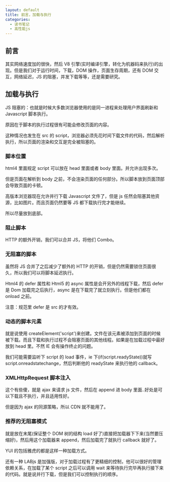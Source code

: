 ```yaml
---
layout: default
title: 前言，加载与执行
categories:
  - 读书笔记
  - 高性能js
---
```


## 前言

其实网络速度加的很快，然后 V8 引擎(实时编译引擎，转化为机器码来执行)的出现。但是我们对于运行时间，下载，DOM 操作，页面生存周期，还有 DOM 交互，网络延迟，JS 的阻塞，并发下载等等，还是需要研究。

## 加载与执行

JS 阻塞的：也就是时候大多数浏览器使用的是同一进程来处理用户界面刷新和 Javascript 脚本执行。

原因在于脚本的执行过程很有可能会修改页面的内容。

这种情况也发生在 src 的 script，浏览器必须先花时间下载文件的代码，然后解析执行，所以页面的渲染和交互是完全被阻塞的。

### 脚本位置

html4 里面规定 script 可以放在 head 里面或者 body 里面。并允许出现多次。

但是页面在解析到 body 之前，不会渲染页面的任何部分。所以脚本放到页面顶部会导致页面的卡顿。

高版本浏览器现在允许并行下载 Javascript 文件了，但是 js 任然会阻塞其他资源，比如图片。而且页面仍然要等 JS 都下载执行完才能继续。

所以尽量放到底部。

### 阻止脚本

HTTP 的额外开销，我们可以合并 JS，将他们 Combo。

### 无阻塞的脚本

虽然将 JS 合并了之后减少了额外的 HTTP 的开销，但是仍然需要锁住页面很久，所以我们可以将脚本延迟执行。

Html4 的 defer 属性和 Html5 的 async 属性是会开另外的线程下载，然后 defer 是 Dom 加载完之后执行，async 是在下载完了就立刻执行。但是他们都在 onload 之前。

注意：规范里 defer 是 src 的才有效。

### 动态的脚本元素

就是说使用 createElement('script')来创建。文件在该元素被添加到页面的时候被下载。而且下载和执行过程不会阻塞页面的其他线程。如果是在加载过程中最好放到 head 里。不然 IE 会有操作终止的问题。

我们可能需要监听下 script 的 load 事件，ie 下(if(script.readyState))就写 script.onreadstatechange，然后判断他的 readyState 来执行他的 callback。

### XMLHttpRequest 脚本注入

这个有些傻，就是 ajax 来请求 js 文件，然后在 append 进 body 里面..好处是可以下载且不执行，并且适用性好。

但是因为 ajax 的同源策略，所以 CDN 就不能用了。

### 推荐的无阻塞模式

就是放在末尾(保证整个 DOM 树的结构 load 好了)直接把加载器下下来(当然要压缩好)，然后用这个加载器来 append，然后加载完了就执行 callback 就好了。

YUI 的包括雅虎的都是这样一种加载方式。

还有一种 LABjs 是加强版，对于加载过程有了更精细的控制，他可以很好的管理依赖关系，在加载了某个 script 之后可以调用 wait 来等待执行完毕再执行接下来的代码。就是说并行下载，但是我们可以控制执行的顺序。

